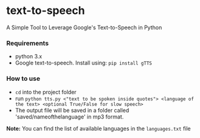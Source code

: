 # text-to-speech
A Simple Tool to Leverage Google's Text-to-Speech in Python

### Requirements

- python 3.x
- Google text-to-speech. Install using: `pip install gTTS`

### How to use

- `cd` into the project folder
- run `python tts.py <"text to be spoken inside quotes"> <language of the text> <optional True/False for slow speech>`
- The output file will be saved in a folder called 'saved/nameofthelanguage' in mp3 format.

**Note:** You can find the list of available languages in the `languages.txt` file

